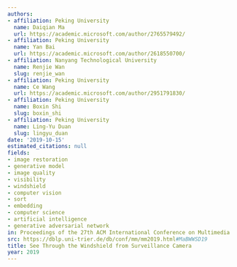 ```yaml
---
authors:
- affiliation: Peking University
  name: Daiqian Ma
  url: https://academic.microsoft.com/author/2765579492/
- affiliation: Peking University
  name: Yan Bai
  url: https://academic.microsoft.com/author/2618550700/
- affiliation: Nanyang Technological University
  name: Renjie Wan
  slug: renjie_wan
- affiliation: Peking University
  name: Ce Wang
  url: https://academic.microsoft.com/author/2951791830/
- affiliation: Peking University
  name: Boxin Shi
  slug: boxin_shi
- affiliation: Peking University
  name: Ling-Yu Duan
  slug: lingyu_duan
date: '2019-10-15'
estimated_citations: null
fields:
- image restoration
- generative model
- image quality
- visibility
- windshield
- computer vision
- sort
- embedding
- computer science
- artificial intelligence
- generative adversarial network
in: Proceedings of the 27th ACM International Conference on Multimedia
src: https://dblp.uni-trier.de/db/conf/mm/mm2019.html#MaBWWSD19
title: See Through the Windshield from Surveillance Camera
year: 2019
---
```

